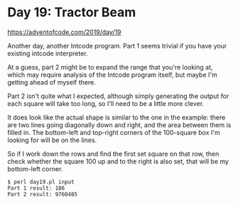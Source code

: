 # Day 19: Tractor Beam

<https://adventofcode.com/2019/day/19>

Another day, another Intcode program. Part 1 seems trivial if you have your
existing intcode interpreter.

At a guess, part 2 might be to expand the range that you're looking at,
which may require analysis of the Intcode program itself, but maybe I'm
getting ahead of myself there.

Part 2 isn't quite what I expected, although simply generating the output
for each square will take too long, so I'll need to be a little more clever.

It does look like the actual shape is similar to the one in the example:
there are two lines going diagonally down and right, and the area between
them is filled in. The bottom-left and top-right corners of the 100-square
box I'm looking for will be on the lines.

So if I work down the rows and find the first set square on that row, then
check whether the square 100 up and to the right is also set, that will be
my bottom-left corner.

```
$ perl day19.pl input 
Part 1 result: 186
Part 2 result: 9760485
```
